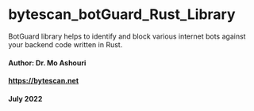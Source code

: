 # bytescan_botGuard_Rust_Library

BotGuard library helps to identify and block various internet bots against your backend code written in Rust.

#### Author: Dr. Mo Ashouri
#### https://bytescan.net
#### July 2022
